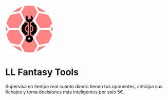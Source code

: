 <p>
  <img src="src/assets/img/logo.png" alt="LL Fantasy Tools Logo" width="150"/>
</p>

# LL Fantasy Tools
Supervisa en tiempo real cuánto dinero tienen tus oponentes, anticipa sus fichajes y toma decisiones más inteligentes por solo 5€.
